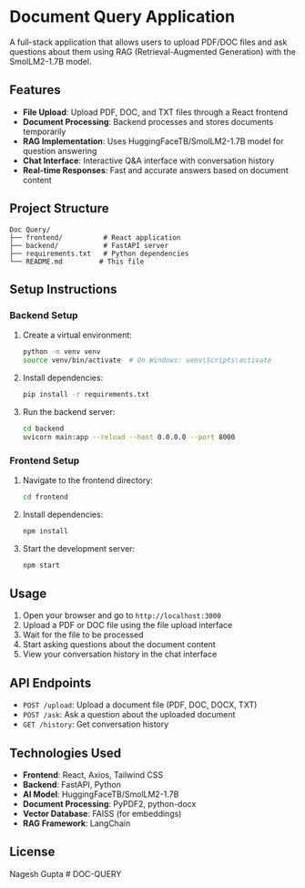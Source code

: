 # Document Query Application

A full-stack application that allows users to upload PDF/DOC files and ask questions about them using RAG (Retrieval-Augmented Generation) with the SmolLM2-1.7B model.

## Features

- **File Upload**: Upload PDF, DOC, and TXT files through a React frontend
- **Document Processing**: Backend processes and stores documents temporarily
- **RAG Implementation**: Uses HuggingFaceTB/SmolLM2-1.7B model for question answering
- **Chat Interface**: Interactive Q&A interface with conversation history
- **Real-time Responses**: Fast and accurate answers based on document content

## Project Structure

```
Doc Query/
├── frontend/          # React application
├── backend/           # FastAPI server
├── requirements.txt   # Python dependencies
└── README.md         # This file
```

## Setup Instructions

### Backend Setup

1. Create a virtual environment:
   ```bash
   python -m venv venv
   source venv/bin/activate  # On Windows: venv\Scripts\activate
   ```

2. Install dependencies:
   ```bash
   pip install -r requirements.txt
   ```

3. Run the backend server:
   ```bash
   cd backend
   uvicorn main:app --reload --host 0.0.0.0 --port 8000
   ```

### Frontend Setup

1. Navigate to the frontend directory:
   ```bash
   cd frontend
   ```

2. Install dependencies:
   ```bash
   npm install
   ```

3. Start the development server:
   ```bash
   npm start
   ```

## Usage

1. Open your browser and go to `http://localhost:3000`
2. Upload a PDF or DOC file using the file upload interface
3. Wait for the file to be processed
4. Start asking questions about the document content
5. View your conversation history in the chat interface

## API Endpoints

- `POST /upload`: Upload a document file (PDF, DOC, DOCX, TXT)
- `POST /ask`: Ask a question about the uploaded document
- `GET /history`: Get conversation history

## Technologies Used

- **Frontend**: React, Axios, Tailwind CSS
- **Backend**: FastAPI, Python
- **AI Model**: HuggingFaceTB/SmolLM2-1.7B
- **Document Processing**: PyPDF2, python-docx
- **Vector Database**: FAISS (for embeddings)
- **RAG Framework**: LangChain

## License

Nagesh Gupta # DOC-QUERY
